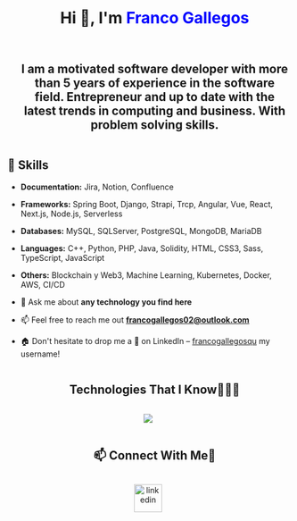 
<!--h1 without bottom border-->
<div id="user-content-toc">
  <ul align="center">
    <summary><h1 style="display: inline-block">Hi 👋, I'm <span style="color: blue">Franco Gallegos</span></h1></summary>
  </ul>
</div>


<!--h2 without bottom border-->
<div id="user-content-toc">
  <ul align="center">
    <summary><h2 style="display: inline-block">I am a motivated software developer with more than 5 years of experience in the software field. Entrepreneur and up to date with the latest trends in computing and business. With problem solving skills.</h2></summary>
  </ul>
</div>


<!--Intro start-->
## 🔧 Skills

- **Documentation:** Jira, Notion, Confluence
- **Frameworks:** Spring Boot, Django, Strapi, Trcp, Angular, Vue, React, Next.js, Node.js, Serverless
- **Databases:** MySQL, SQLServer, PostgreSQL, MongoDB, MariaDB
- **Languages:** C++, Python, PHP, Java, Solidity, HTML, CSS3, Sass, TypeScript, JavaScript 
- **Others:** Blockchain y Web3, Machine Learning, Kubernetes, Docker, AWS, CI/CD

- 💬 Ask me about **any technology you find here**

- 📫 Feel free to reach me out **francogallegos02@outlook.com**

- 🏠 Don't hesitate to drop me a **👋** on LinkedIn –  [francogallegosqu](https://www.linkedin.com/in/francogallegosqu) my username!
<!--Intro end-->

<!--h1 without bottom border-->
<div id="user-content-toc">
  <ul align="center">
    <summary><h2 style="display: inline-block">Technologies That I Know👨🏻‍💻</h2></summary>
  </ul>
</div>
<!--tech stack icons-->
<p align="center">
  <a href="https://skillicons.dev">
    <img src="https://skillicons.dev/icons?i=git,github,aws,docker,kubernetes,redis,postgres,prisma,dynamodb,mongodb,mysql,sqlite,firebase,html,java,js,ts,py,solidity,php,css,sass,materialui,tailwind,bootstrap,nginx,nodejs,express,nestjs,nextjs,vue,react,angular,redux,laravel,postman,linux,vscode,spring,figma,notion&perline=14" />
  </a>
</p>


<!-- Connect with me -->
<!--h2 without bottom border-->
<div id="user-content-toc">
  <ul align="center">
    <summary><h2 style="display: inline-block"> 📫 Connect With Me🤝</h2></summary>
  </ul>
</div>

<!--icons and links-->
<p align="center">
<a href="[https://www.linkedin.com/in/francogallegosqu/](https://www.linkedin.com/in/francogallegosqu/)" target="blank"><img align="center" src="https://user-images.githubusercontent.com/88904952/234979284-68c11d7f-1acc-4f0c-ac78-044e1037d7b0.png" alt="linkedin" height="50" width="50" /></a>
</p>
